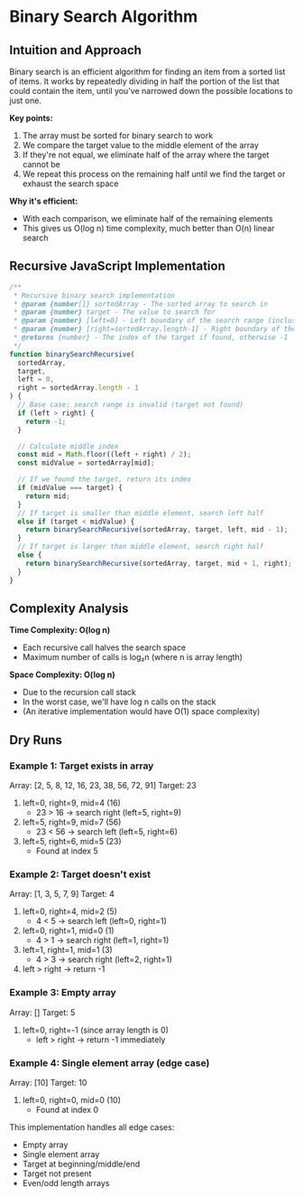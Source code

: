 # Binary Search Algorithm

## Intuition and Approach

Binary search is an efficient algorithm for finding an item from a sorted list of items. It works by repeatedly dividing in half the portion of the list that could contain the item, until you've narrowed down the possible locations to just one.

**Key points:**

1. The array must be sorted for binary search to work
2. We compare the target value to the middle element of the array
3. If they're not equal, we eliminate half of the array where the target cannot be
4. We repeat this process on the remaining half until we find the target or exhaust the search space

**Why it's efficient:**

- With each comparison, we eliminate half of the remaining elements
- This gives us O(log n) time complexity, much better than O(n) linear search

## Recursive JavaScript Implementation

```javascript
/**
 * Recursive binary search implementation
 * @param {number[]} sortedArray - The sorted array to search in
 * @param {number} target - The value to search for
 * @param {number} [left=0] - Left boundary of the search range (inclusive)
 * @param {number} [right=sortedArray.length-1] - Right boundary of the search range (inclusive)
 * @returns {number} - The index of the target if found, otherwise -1
 */
function binarySearchRecursive(
  sortedArray,
  target,
  left = 0,
  right = sortedArray.length - 1
) {
  // Base case: search range is invalid (target not found)
  if (left > right) {
    return -1;
  }

  // Calculate middle index
  const mid = Math.floor((left + right) / 2);
  const midValue = sortedArray[mid];

  // If we found the target, return its index
  if (midValue === target) {
    return mid;
  }
  // If target is smaller than middle element, search left half
  else if (target < midValue) {
    return binarySearchRecursive(sortedArray, target, left, mid - 1);
  }
  // If target is larger than middle element, search right half
  else {
    return binarySearchRecursive(sortedArray, target, mid + 1, right);
  }
}
```

## Complexity Analysis

**Time Complexity: O(log n)**

- Each recursive call halves the search space
- Maximum number of calls is log₂n (where n is array length)

**Space Complexity: O(log n)**

- Due to the recursion call stack
- In the worst case, we'll have log n calls on the stack
- (An iterative implementation would have O(1) space complexity)

## Dry Runs

### Example 1: Target exists in array

Array: [2, 5, 8, 12, 16, 23, 38, 56, 72, 91]
Target: 23

1. left=0, right=9, mid=4 (16)
   - 23 > 16 → search right (left=5, right=9)
2. left=5, right=9, mid=7 (56)
   - 23 < 56 → search left (left=5, right=6)
3. left=5, right=6, mid=5 (23)
   - Found at index 5

### Example 2: Target doesn't exist

Array: [1, 3, 5, 7, 9]
Target: 4

1. left=0, right=4, mid=2 (5)
   - 4 < 5 → search left (left=0, right=1)
2. left=0, right=1, mid=0 (1)
   - 4 > 1 → search right (left=1, right=1)
3. left=1, right=1, mid=1 (3)
   - 4 > 3 → search right (left=2, right=1)
4. left > right → return -1

### Example 3: Empty array

Array: []
Target: 5

1. left=0, right=-1 (since array length is 0)
   - left > right → return -1 immediately

### Example 4: Single element array (edge case)

Array: [10]
Target: 10

1. left=0, right=0, mid=0 (10)
   - Found at index 0

This implementation handles all edge cases:

- Empty array
- Single element array
- Target at beginning/middle/end
- Target not present
- Even/odd length arrays
